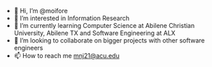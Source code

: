 - 👋 Hi, I’m @moifore
- 👀 I’m interested in Information Research
- 🌱 I’m currently learning Computer Science at Abilene Christian University, Abilene TX and Software Engineering at ALX
- 💞️ I’m looking to collaborate on bigger projects with other software engineers
- 📫 How to reach me mnj21@acu.edu
<!---
moifore/moifore is a ✨ special ✨ repository because its `README.md` (this file) appears on your GitHub profile.
You can click the Preview link to take a look at your changes.
--->
